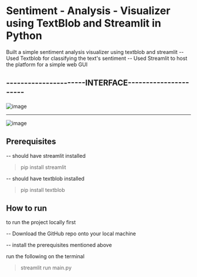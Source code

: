 ﻿# Sentiment - Analysis - Visualizer using TextBlob and Streamlit in Python

 Built a simple sentiment analysis visualizer using textblob and streamlit 
 -- Used Textblob for classifying the text's sentiment
 -- Used Streamlit to host the platform for a simple web GUI

## ----------------------INTERFACE----------------------

![image](https://github.com/RetardRento/Sentiment_Analysis-using-Textblob-and-Streamlit/assets/94534138/c5bfeb9d-6433-4da2-b131-eb2f8cd45290)

--------------------------------------------------------
![image](https://github.com/RetardRento/Sentiment_Analysis-using-Textblob-and-Streamlit/assets/94534138/c445fd41-fde8-4d34-ae08-006451c17a42)



## Prerequisites
-- should have streamlit installed
> pip install streamlit

-- should have textblob installed
> pip install textblob

## How to run 
to run the project locally first 

-- Download the GitHub repo onto your local machine

-- install the prerequisites mentioned above 

run the following on the terminal
> streamlit run main.py
